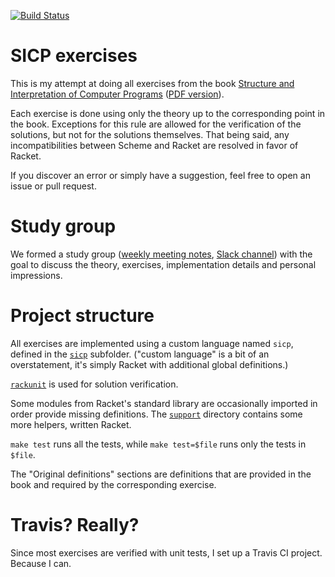 [![Build Status](https://travis-ci.org/v--/sicp.svg?branch=master)](https://travis-ci.org/v--/sicp)

# SICP exercises

This is my attempt at doing all exercises from the book [Structure and Interpretation of Computer Programs](https://mitpress.mit.edu/sicp/) ([PDF version](https://github.com/sarabander/sicp-pdf)).

Each exercise is done using only the theory up to the corresponding point in the book. Exceptions for this rule are allowed for the verification of the solutions, but not for the solutions themselves. That being said, any incompatibilities between Scheme and Racket are resolved in favor of Racket.

If you discover an error or simply have a suggestion, feel free to open an issue or pull request.

# Study group

We formed a study group ([weekly meeting notes](https://github.com/dimitaruzunov/sicp/tree/master/notes), [Slack channel](https://sicp-sofia.slack.com/)) with the goal to discuss the theory, exercises, implementation details and personal impressions.

# Project structure

All exercises are implemented using a custom language named `sicp`, defined in the [`sicp`](https://github.com/v--/sicp/blob/master/sicp) subfolder. ("custom language" is a bit of an overstatement, it's simply Racket with additional global definitions.)

[`rackunit`](https://docs.racket-lang.org/rackunit/) is used for solution verification.

Some modules from Racket's standard library are occasionally imported in order provide missing definitions.
The [`support`](https://github.com/v--/sicp/blob/master/support) directory contains some more helpers, written Racket.

`make test` runs all the tests, while `make test=$file` runs only the tests in `$file`.

The "Original definitions" sections are definitions that are provided in the book and required by the corresponding exercise.

# Travis? Really?

Since most exercises are verified with unit tests, I set up a Travis CI project. Because I can.
